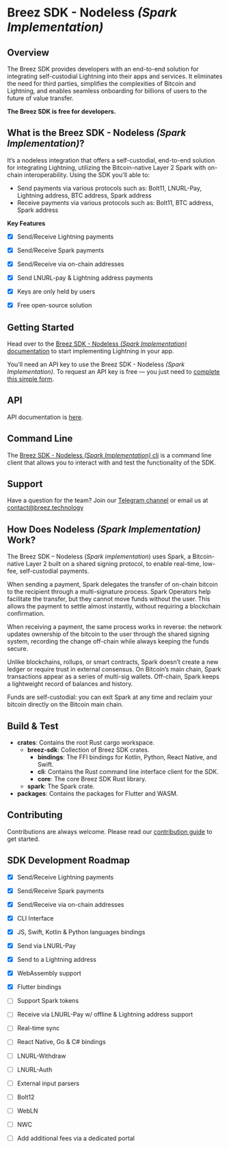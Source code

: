 # Breez SDK - Nodeless *(Spark Implementation)*

## **Overview**

The Breez SDK provides developers with an end-to-end solution for integrating self-custodial Lightning into their apps and services.
It eliminates the need for third parties, simplifies the complexities of Bitcoin and Lightning, and enables seamless onboarding for billions of users to the future of value transfer.

**The Breez SDK is free for developers.**


## **What is the Breez SDK - Nodeless *(Spark Implementation)*?**

It’s a nodeless integration that offers a self-custodial, end-to-end solution for integrating Lightning, utilizing the Bitcoin-native Layer 2 Spark with on-chain interoperability. Using the SDK you'll able to:

- Send payments via various protocols such as: Bolt11, LNURL-Pay, Lightning address, BTC address, Spark address
- Receive payments via various protocols such as: Bolt11, BTC address, Spark address

**Key Features**

- [x] Send/Receive Lightning payments
- [x] Send/Receive Spark payments
- [x] Send/Receive via on-chain addresses
- [x] Send LNURL-pay & Lightning address payments
- [x] Keys are only held by users
- [x] Free open-source solution


## Getting Started 

Head over to the [Breez SDK - Nodeless *(Spark Implementation)* documentation](https://sdk-doc-spark.breez.technology/) to start implementing Lightning in your app.

You'll need an API key to use the Breez SDK - Nodeless *(Spark Implementation)*. To request an API key is free — you just need to [complete this simple form](https://breez.technology/request-api-key/#contact-us-form-sdk).


## **API**

API documentation is [here](https://breez.github.io/spark-sdk/breez_sdk_spark/index.html).


## **Command Line**

The [Breez SDK - Nodeless *(Spark Implementation)* cli](https://github.com/breez/spark-sdk/tree/main/crates/breez-sdk/cli) is a command line client that allows you to interact with and test the functionality of the SDK.


## **Support**

Have a question for the team? Join our [Telegram channel](https://t.me/breezsdk) or email us at [contact@breez.technology](mailto:contact@breez.technology)
 

## How Does Nodeless *(Spark Implementation)* Work?

The Breez SDK – Nodeless (*Spark implementation*) uses Spark, a Bitcoin-native Layer 2 built on a shared signing protocol, to enable real-time, low-fee, self-custodial payments.

When sending a payment, Spark delegates the transfer of on-chain bitcoin to the recipient through a multi-signature process.
Spark Operators help facilitate the transfer, but they cannot move funds without the user. This allows the payment to settle almost instantly, without requiring a blockchain confirmation.

When receiving a payment, the same process works in reverse: the network updates ownership of the bitcoin to the user through the shared signing system, recording the change off-chain while always keeping the funds secure.

Unlike blockchains, rollups, or smart contracts, Spark doesn’t create a new ledger or require trust in external consensus.
On Bitcoin’s main chain, Spark transactions appear as a series of multi-sig wallets. Off-chain, Spark keeps a lightweight record of balances and history.

Funds are self-custodial: you can exit Spark at any time and reclaim your bitcoin directly on the Bitcoin main chain.


## **Build & Test**

- **crates**: Contains the root Rust cargo workspace.
    - **breez-sdk**: Collection of Breez SDK crates.
        - **bindings**: The FFI bindings for Kotlin, Python, React Native, and Swift.
        - **cli**: Contains the Rust command line interface client for the SDK.
        - **core**: The core Breez SDK Rust library.
    - **spark**: The Spark crate.
- **packages**: Contains the packages for Flutter and WASM.


## **Contributing**

Contributions are always welcome. Please read our [contribution guide](CONTRIBUTING.md) to get started.


## **SDK Development Roadmap**

- [x]  Send/Receive Lightning payments
- [x]  Send/Receive Spark payments
- [x]  Send/Receive via on-chain addresses
- [x]  CLI Interface
- [x]  JS, Swift, Kotlin & Python languages bindings
- [x]  Send via LNURL-Pay
- [x]  Send to a Lightning address
- [x]  WebAssembly support
- [x]  Flutter bindings 
- [ ]  Support Spark tokens
- [ ]  Receive via LNURL-Pay w/ offline & Lightning address support
- [ ]  Real-time sync
- [ ]  React Native, Go & C# bindings
- [ ]  LNURL-Withdraw
- [ ]  LNURL-Auth
- [ ]  External input parsers
- [ ]  Bolt12 
- [ ]  WebLN
- [ ]  NWC
- [ ]  Add additional fees via a dedicated portal



